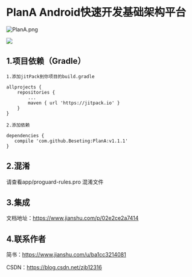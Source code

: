 # PlanA Android快速开发基础架构平台
![PlanA.png](https://upload-images.jianshu.io/upload_images/4768944-0be75b48e143f9ac.png?imageMogr2/auto-orient/strip%7CimageView2/2/w/1240)

[![](https://jitpack.io/v/Beseting/PlanA.svg)](https://jitpack.io/#Beseting/PlanA)

## 1.项目依赖（Gradle）
    1.添加jitPack到你项目的build.gradle

    allprojects {
        repositories {
            ...
            maven { url 'https://jitpack.io' }
		}
	}

    2.添加依赖

    dependencies {
	   compile 'com.github.Beseting:PlanA:v1.1.1'
	}

## 2.混淆

  请查看app/proguard-rules.pro 混淆文件

## 3.集成
   文档地址：https://www.jianshu.com/p/02e2ce2a7414
## 4.联系作者
   简书：https://www.jianshu.com/u/ba1cc3214081

   CSDN：https://blog.csdn.net/zjb12316